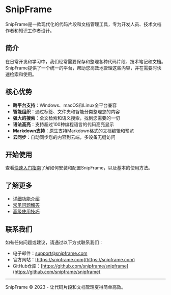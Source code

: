 # SnipFrame

SnipFrame是一款现代化的代码片段和文档管理工具，专为开发人员、技术文档作者和知识工作者设计。

## 简介

在日常开发和学习中，我们经常需要保存和整理各种代码片段、技术笔记和文档。SnipFrame提供了一个统一的平台，帮助您高效地管理这些内容，并在需要时快速检索和使用。

## 核心优势

- **跨平台支持**：Windows、macOS和Linux全平台兼容
- **智能组织**：通过标签、文件夹和智能分类整理您的内容
- **强大的搜索**：全文检索和语义搜索，找到您需要的一切
- **语法高亮**：支持超过100种编程语言的代码高亮显示
- **Markdown支持**：原生支持Markdown格式的文档编辑和预览
- **云同步**：自动同步您的内容到云端，多设备无缝访问

## 开始使用

查看[快速入门指南](./GettingStarted.md)了解如何安装和配置SnipFrame，以及基本的使用方法。

## 了解更多

- [详细功能介绍](./Features.md)
- [常见问题解答](./FAQ.md)
- [高级使用技巧](./AdvancedUsage.md)

## 联系我们

如有任何问题或建议，请通过以下方式联系我们：

- 电子邮件：support@snipframe.com
- 官方网站：[https://snipframe.com](https://snipframe.com)
- GitHub仓库：[https://github.com/snipframe/snipframe](https://github.com/snipframe/snipframe)

---

SnipFrame © 2023 - 让代码片段和文档管理变得简单高效。 